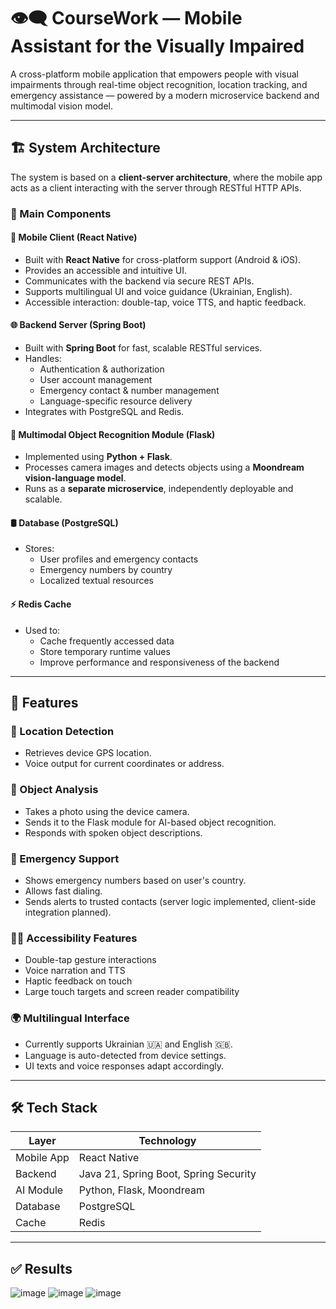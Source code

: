 # 👁️‍🗨️ CourseWork — Mobile Assistant for the Visually Impaired

A cross-platform mobile application that empowers people with visual impairments through real-time object recognition, location tracking, and emergency assistance — powered by a modern microservice backend and multimodal vision model.

---

## 🏗️ System Architecture

The system is based on a **client-server architecture**, where the mobile app acts as a client interacting with the server through RESTful HTTP APIs.

### 🔧 Main Components

#### 📱 Mobile Client (React Native)
- Built with **React Native** for cross-platform support (Android & iOS).
- Provides an accessible and intuitive UI.
- Communicates with the backend via secure REST APIs.
- Supports multilingual UI and voice guidance (Ukrainian, English).
- Accessible interaction: double-tap, voice TTS, and haptic feedback.

#### 🌐 Backend Server (Spring Boot)
- Built with **Spring Boot** for fast, scalable RESTful services.
- Handles:
  - Authentication & authorization
  - User account management
  - Emergency contact & number management
  - Language-specific resource delivery
- Integrates with PostgreSQL and Redis.

#### 🧠 Multimodal Object Recognition Module (Flask)
- Implemented using **Python + Flask**.
- Processes camera images and detects objects using a **Moondream vision-language model**.
- Runs as a **separate microservice**, independently deployable and scalable.

#### 🛢️ Database (PostgreSQL)
- Stores:
  - User profiles and emergency contacts
  - Emergency numbers by country
  - Localized textual resources

#### ⚡ Redis Cache
- Used to:
  - Cache frequently accessed data
  - Store temporary runtime values
  - Improve performance and responsiveness of the backend

---

## 📌 Features

### 📍 Location Detection
- Retrieves device GPS location.
- Voice output for current coordinates or address.

### 🧠 Object Analysis
- Takes a photo using the device camera.
- Sends it to the Flask module for AI-based object recognition.
- Responds with spoken object descriptions.

### 🚨 Emergency Support
- Shows emergency numbers based on user's country.
- Allows fast dialing.
- Sends alerts to trusted contacts (server logic implemented, client-side integration planned).

### 🧑‍🦯 Accessibility Features
- Double-tap gesture interactions
- Voice narration and TTS
- Haptic feedback on touch
- Large touch targets and screen reader compatibility

### 🌍 Multilingual Interface
- Currently supports Ukrainian 🇺🇦 and English 🇬🇧.
- Language is auto-detected from device settings.
- UI texts and voice responses adapt accordingly.

---

## 🛠️ Tech Stack

| Layer      | Technology                     |
|------------|---------------------------------|
| Mobile App | React Native                    |
| Backend    | Java 21, Spring Boot, Spring Security |
| AI Module  | Python, Flask, Moondream     |
| Database   | PostgreSQL                      |
| Cache      | Redis                           |

---

## ✅ Results
![image](https://github.com/user-attachments/assets/7b662de5-6000-41ec-8a28-2e048c17c310)
![image](https://github.com/user-attachments/assets/9145b642-fab6-45c9-9f8a-207583ac1ba1)
![image](https://github.com/user-attachments/assets/6e9f8696-83c3-4d13-8f85-714606965f96)





